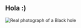 ## Hola :)
![Real photograph of a Black hole](https://external-content.duckduckgo.com/iu/?u=https%3A%2F%2Fi0.wp.com%2Fthelumberjack.org%2Fwp-content%2Fuploads%2F2019%2F04%2Fblack-hole.jpg%3Ffit%3D1200%252C881%26ssl%3D1&f=1&nofb=1&ipt=f93b29b3c199cd6e7c90034ee4c7e242d8bb38da1c552df21d69239fcc79c3e9&ipo=images)
